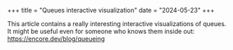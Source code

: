 +++
title = "Queues interactive visualization"
date = "2024-05-23"
+++

This article contains a really interesting interactive visualizations of queues. It might be useful even for someone who knows them inside out: https://encore.dev/blog/queueing
